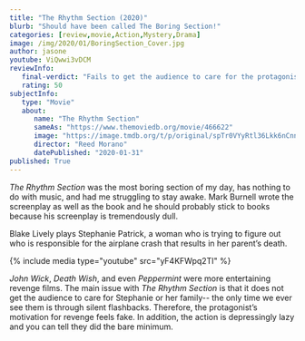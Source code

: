 ```yaml
---
title: "The Rhythm Section (2020)"
blurb: "Should have been called The Boring Section!"
categories: [review,movie,Action,Mystery,Drama]
image: /img/2020/01/BoringSection_Cover.jpg
author: jasone
youtube: ViQwwi3vDCM
reviewInfo:
   final-verdict: "Fails to get the audience to care for the protagonist or her family (as we only see them through silent flashbacks), resulting in her revenge motive feeling fake."
   rating: 50
subjectInfo:
   type: "Movie"
   about:
      name: "The Rhythm Section"
      sameAs: "https://www.themoviedb.org/movie/466622"
      image: "https://image.tmdb.org/t/p/original/spTr0VYyRtl36Lkk6nCnnbFXhus.jpg"
      director: "Reed Morano"
      datePublished: "2020-01-31"
published: True
---
```


*The Rhythm Section* was the most boring section of my day, has nothing to do with music, and had me struggling to stay awake. Mark Burnell wrote the screenplay as well as the book and he should probably stick to books because his screenplay is tremendously dull. 

Blake Lively plays Stephanie Patrick, a woman who is trying to figure out who is responsible for the airplane crash that results in her parent’s death. 

{% include media type="youtube" src="yF4KFWpq2TI" %}

*John Wick*, *Death Wish*, and even *Peppermint* were more entertaining revenge films. The main issue with *The Rhythm Section* is that it does not get the audience to care for Stephanie or her family-- the only time we ever see them is through silent flashbacks. Therefore, the protagonist’s motivation for revenge feels fake. In addition, the action is depressingly lazy and you can tell they did the bare minimum.